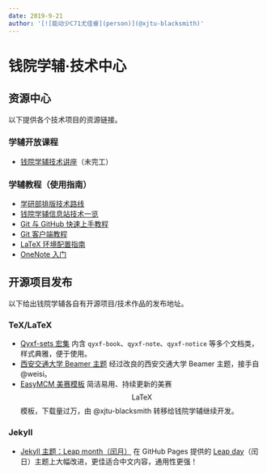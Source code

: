 ```yaml
---
date: 2019-9-21
author: '[![能动少C71尤佳睿](person)](@xjtu-blacksmith)'
---
```


# 钱院学辅·技术中心

## <i class="fa fa-archive"></i> 资源中心
以下提供各个技术项目的资源链接。

### <i class="fa fa-graduation-cap"></i> 学辅开放课程

- [钱院学辅技术讲座](technical-lecture)（未完工）

### <i class="fa fa-sticky-note"></i> 学辅教程（使用指南）

- [学研部排版技术路线](typeset)
- [钱院学辅信息站技术一览](website-tech-list)
- [Git 与 GitHub 快速上手教程](git-github)
- [Git 客户端教程](git-client)
- [LaTeX 环境配置指南](latex-download)
- [OneNote 入门](onenote)

## <i class="fa fa-code-fork"></i> 开源项目发布
以下给出钱院学辅各自有开源项目/技术作品的发布地址。

### <i class="fa fa-keyboard-o"></i> TeX/LaTeX
- [Qyxf-sets 宏集](https://github.com/qyxf/qyxf-sets) 内含 `qyxf-book`、`qyxf-note`、`qyxf-notice` 等多个文档类，样式典雅，便于使用。
- [西安交通大学 Beamer 主题](https://github.com/qyxf/beamerthemexjtu) 经过改良的西安交通大学 Beamer 主题，接手自 @weisi。
- [EasyMCM 美赛模板](https://github.com/qyxf/easymcm) 简洁易用、持续更新的美赛 $$\text{LaTeX}$$ 模板，下载量过万，由 @xjtu-blacksmith 转移给钱院学辅继续开发。

### <i class="fa fa-code"></i> Jekyll
- [Jekyll 主题：Leap month（闰月）](https://github.com/qyxf/leap-month) 在 GitHub Pages 提供的 [Leap day](https://github.com/pages-themes/leap-day)（闰日）主题上大幅改进，更佳适合中文内容，通用性更强！
